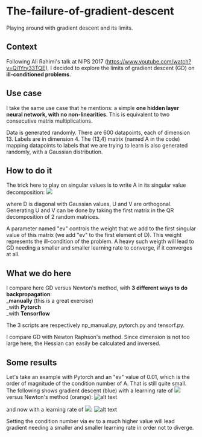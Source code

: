 # The-failure-of-gradient-descent
Playing around with gradient descent and its limits.

## Context
Following Ali Rahimi's talk at NIPS 2017 (https://www.youtube.com/watch?v=Qi1Yry33TQE), I decided to explore the limits of gradient descent (GD) on **ill-conditioned problems**.

## Use case
I take the same use case that he mentions: a simple **one hidden layer neural network, with no non-linearities**. This is equivalent to two consecutive matrix multiplications.

Data is generated randomly. There are 600 datapoints, each of dimension 13. Labels are in dimension 4. The (13,4) matrix (named A in the code) mapping datapoints to labels that we are trying to learn is also generated randomly, with a Gaussian distribution. 

## How to do it
The trick here to play on singular values is to write A in its singular value decomposition: 
<img src="https://latex.codecogs.com/svg.latex?\Large&space;A=U.D.V^{T}">

where D is diagonal with Gaussian values, U and V are orthogonal. Generating U and V can be done by taking the first matrix in the QR decomposition of 2 random matrices. 

A parameter named "ev" controls the weight that we add to the first singular value of this matrix (we add "ev" to the first element of D). This weight represents the ill-condition of the problem. A heavy such weigth will lead to GD needing a smaller and smaller learning rate to converge, if it converges at all. 

## What we do here
I compare here GD versus Newton's method, with **3 different ways to do backpropagation**:\
_**manually** (this is a great exercise)\
_with **Pytorch**\
_with **Tensorflow**

The 3 scripts are respectively np_manual.py, pytorch.py and tensorf.py. 

I compare GD with Newton Raphson's method. Since dimension is not too large here, the Hessian can easily be calculated and inversed. 

## Some results
Let's take an example with Pytorch and an "ev" value of 0.01, which is the order of magnitude of the condition number of A. That is still quite small. 
The following shows gradient descent (blue) with a learning rate of <img src="https://latex.codecogs.com/svg.latex?\Large&space;10^{-6}}"> versus Newton's method (orange):
![alt text](https://github.com/Ravoxsg/The-failure-of-gradient-descent/edit/master/pytorch1e-6.png)

and now with a learning rate of <img src="https://latex.codecogs.com/svg.latex?\Large&space;10^{-7}">:
![alt text](https://github.com/Ravoxsg/The-failure-of-gradient-descent/edit/master/pytorch1e-7.png)

Setting the condition number via ev to a much higher value will lead gradient needing a smaller and smaller learning rate in order not to diverge. 
